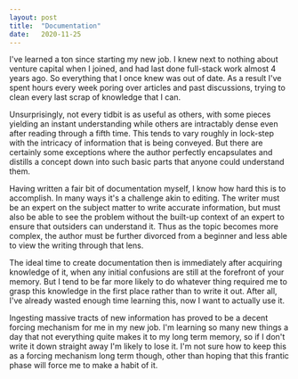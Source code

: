 ```yaml
---
layout: post
title:  "Documentation"
date:   2020-11-25
---
```


I've learned a ton since starting my new job. I knew next to nothing about venture capital when I joined, and had last done full-stack work almost 4 years ago. So everything that I once knew was out of date. As a result I've spent hours every week poring over articles and past discussions, trying to clean every last scrap of knowledge that I can. 

Unsurprisingly, not every tidbit is as useful as others, with some pieces yielding an instant understanding while others are intractably dense even after reading through a fifth time. This tends to vary roughly in lock-step with the intricacy of information that is being conveyed. But there are certainly some exceptions where the author perfectly encapsulates and distills a concept down into such basic parts that anyone could understand them.

Having written a fair bit of documentation myself, I know how hard this is to accomplish. In many ways it's a challenge akin to editing. The writer must be an expert on the subject matter to write accurate information, but must also be able to see the problem without the built-up context of an expert to ensure that outsiders can understand it. Thus as the topic becomes more complex, the author must be further divorced from a beginner and less able to view the writing through that lens.

The ideal time to create documentation then is immediately after acquiring knowledge of it, when any initial confusions are still at the forefront of your memory. But I tend to be far more likely to do whatever thing required me to grasp this knowledge in the first place rather than to write it out. After all, I've already wasted enough time learning this, now I want to actually use it.

Ingesting massive tracts of new information has proved to be a decent forcing mechanism for me in my new job. I'm learning so many new things a day that not everything quite makes it to my long term memory, so if I don't write it down straight away I'm likely to lose it. I'm not sure how to keep this as a forcing mechanism long term though, other than hoping that this frantic phase will force me to make a habit of it.